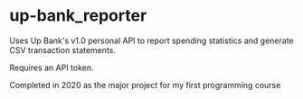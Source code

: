# up-bank_reporter
Uses Up Bank's v1.0 personal API to report spending statistics and generate CSV transaction statements.

Requires an API token.

Completed in 2020 as the major project for my first programming course

